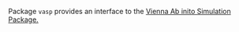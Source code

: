 Package `vasp` provides an interface to the 
[Vienna Ab inito Simulation Package.](https://www.vasp.at/)